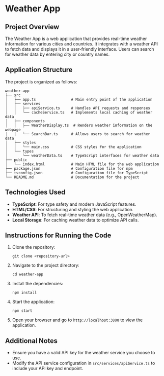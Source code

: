 # Weather App

## Project Overview
The Weather App is a web application that provides real-time weather information for various cities and countries. It integrates with a weather API to fetch data and displays it in a user-friendly interface. Users can search for weather data by entering city or country names.

## Application Structure
The project is organized as follows:

```
weather-app
├── src
│   ├── app.ts                # Main entry point of the application
│   ├── services
│   │   ├── apiService.ts     # Handles API requests and responses
│   │   └── cacheService.ts   # Implements local caching of weather data
│   ├── components
│   │   ├── WeatherDisplay.ts  # Renders weather information on the webpage
│   │   └── SearchBar.ts      # Allows users to search for weather data
│   ├── styles
│   │   └── main.css          # CSS styles for the application
│   └── types
│       └── weatherData.ts    # TypeScript interfaces for weather data
├── public
│   └── index.html            # Main HTML file for the web application
├── package.json              # Configuration file for npm
├── tsconfig.json             # Configuration file for TypeScript
└── README.md                 # Documentation for the project
```

## Technologies Used
- **TypeScript**: For type safety and modern JavaScript features.
- **HTML/CSS**: For structuring and styling the web application.
- **Weather API**: To fetch real-time weather data (e.g., OpenWeatherMap).
- **Local Storage**: For caching weather data to optimize API calls.

## Instructions for Running the Code
1. Clone the repository:
   ```
   git clone <repository-url>
   ```
2. Navigate to the project directory:
   ```
   cd weather-app
   ```
3. Install the dependencies:
   ```
   npm install
   ```
4. Start the application:
   ```
   npm start
   ```
5. Open your browser and go to `http://localhost:3000` to view the application.

## Additional Notes
- Ensure you have a valid API key for the weather service you choose to use.
- Modify the API service configuration in `src/services/apiService.ts` to include your API key and endpoint.